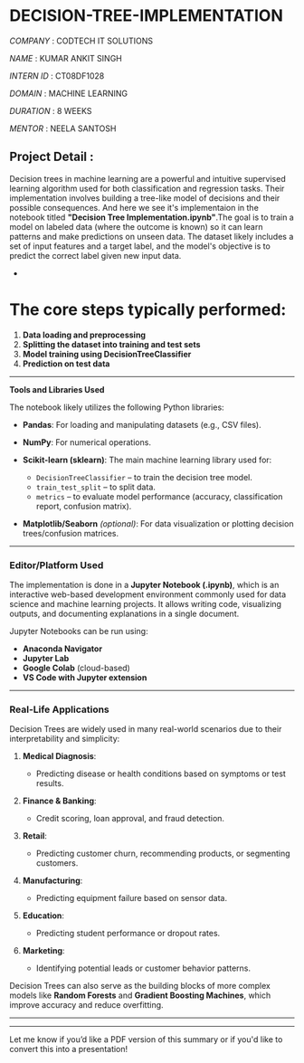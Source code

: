 # DECISION-TREE-IMPLEMENTATION

*COMPANY* : CODTECH IT SOLUTIONS

*NAME* : KUMAR ANKIT SINGH

*INTERN ID* : CT08DF1028

*DOMAIN* : MACHINE LEARNING

*DURATION* : 8 WEEKS

*MENTOR* : NEELA SANTOSH

 ## Project Detail :
 
 Decision trees in machine learning are a powerful and intuitive supervised learning algorithm used for both classification and regression tasks. Their implementation involves building a tree-like model of decisions and their possible consequences. And here we see it's implementaion in the notebook titled **"Decision Tree Implementation.ipynb"**.The goal is to train a model on labeled data (where the outcome is known) so it can learn patterns and make predictions on unseen data. The dataset likely includes a set of input features and a target label, and the model's objective is to predict the correct label given new input data.

-
# The core steps typically performed:

1. **Data loading and preprocessing**
2. **Splitting the dataset into training and test sets**
3. **Model training using DecisionTreeClassifier**
4. **Prediction on test data**


---

  **Tools and Libraries Used**

The notebook likely utilizes the following Python libraries:

* **Pandas**: For loading and manipulating datasets (e.g., CSV files).
* **NumPy**: For numerical operations.
* **Scikit-learn (sklearn)**: The main machine learning library used for:

  * `DecisionTreeClassifier` – to train the decision tree model.
  * `train_test_split` – to split data.
  * `metrics` – to evaluate model performance (accuracy, classification report, confusion matrix).
* **Matplotlib/Seaborn** *(optional)*: For data visualization or plotting decision trees/confusion matrices.

---

###  **Editor/Platform Used**

The implementation is done in a **Jupyter Notebook (.ipynb)**, which is an interactive web-based development environment commonly used for data science and machine learning projects. It allows writing code, visualizing outputs, and documenting explanations in a single document.

Jupyter Notebooks can be run using:

* **Anaconda Navigator**
* **Jupyter Lab**
* **Google Colab** (cloud-based)
* **VS Code with Jupyter extension**

---

###  **Real-Life Applications**

Decision Trees are widely used in many real-world scenarios due to their interpretability and simplicity:

1. **Medical Diagnosis**:

   * Predicting disease or health conditions based on symptoms or test results.
2. **Finance & Banking**:

   * Credit scoring, loan approval, and fraud detection.
3. **Retail**:

   * Predicting customer churn, recommending products, or segmenting customers.
4. **Manufacturing**:

   * Predicting equipment failure based on sensor data.
5. **Education**:

   * Predicting student performance or dropout rates.
6. **Marketing**:

   * Identifying potential leads or customer behavior patterns.

Decision Trees can also serve as the building blocks of more complex models like **Random Forests** and **Gradient Boosting Machines**, which improve accuracy and reduce overfitting.

---



---

Let me know if you’d like a PDF version of this summary or if you'd like to convert this into a presentation!

